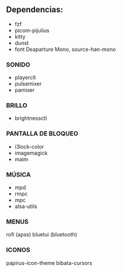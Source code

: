 ## Dependencias:
+ fzf
+ picom-pijulius
+ kitty
+ dunst
+ font Deaparture Mono, source-han-mono
### SONIDO
+ playerclt
+ pulsemixer
+ pamixer
### BRILLO
+ brightnessctl
### PANTALLA DE BLOQUEO
+ i3lock-color
+ imagemagick
+ maim
### MÚSICA
+ mpd
+ rmpc
+ mpc
+ alsa-utils
### MENUS
rofi (apss)
bluetui (bluetooth)
### ICONOS
papirus-icon-theme
bibata-cursors
